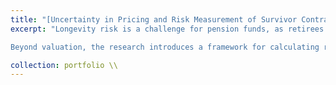 ```yaml
---
title: "[Uncertainty in Pricing and Risk Measurement of Survivor Contracts](https://github.com/kenrickraymond/Longevity-Instrument-Pricing)"
excerpt: "Longevity risk is a challenge for pension funds, as retirees may live longer than expected, leading to financial pressures. Traditionally, reinsurance has been used to transfer this risk, but recently there has been growing interest in transferring longevity risk through the capital markets via standardised securities such as survivor swaps. These contracts offer an alternative method of risk transfer, but face challenges due to the infancy of the longevity market and a lack of consensus on the best models for estimating survival rates or applying risk-neutral transformations. This project addresses these issues by examining the valuation of survivor swaps using four survival models and eight premium principles, providing comprehensive insights into pricing dynamics.

Beyond valuation, the research introduces a framework for calculating risk metrics for survivor contracts. With increasing interest in longevity risk management products, financial institutions need to assess potential losses to ensure appropriate capital allocation in line with regulatory standards such as [Solvency II](https://ec.europa.eu/commission/presscorner/detail/el/MEMO_15_3120). [https://doi.org/10.3390/risks13020035](https://doi.org/10.3390/risks13020035)."

collection: portfolio \\
---
```

<!-- 
This is an item in your portfolio. It can be have images or nice text. If you name the file .md, it will be parsed as markdown. If you name the file .html, it will be parsed as HTML.  -->
